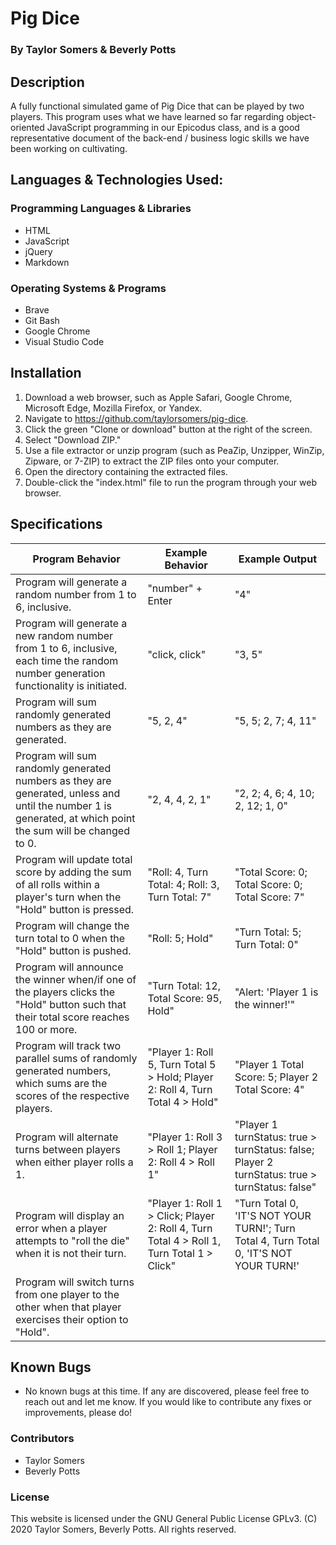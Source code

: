 # Pig Dice

  ### By Taylor Somers & Beverly Potts

## Description

  A fully functional simulated game of Pig Dice that can be played by two players. This program uses what we have learned so far regarding object-oriented JavaScript programming in our Epicodus class, and is a good representative document of the back-end / business logic skills we have been working on cultivating.

## Languages & Technologies Used:

  ### Programming Languages & Libraries
  * HTML
  * JavaScript
  * jQuery
  * Markdown

  ### Operating Systems & Programs
  * Brave
  * Git Bash
  * Google Chrome
  * Visual Studio Code

## Installation

  1. Download a web browser, such as Apple Safari, Google Chrome, Microsoft Edge, Mozilla Firefox, or Yandex.
  2. Navigate to https://github.com/taylorsomers/pig-dice.
  3. Click the green "Clone or download" button at the right of the screen.
  4. Select "Download ZIP."
  5. Use a file extractor or unzip program (such as PeaZip, Unzipper, WinZip, Zipware, or 7-ZIP) to extract the ZIP files onto your computer.
  6. Open the directory containing the extracted files.
  7. Double-click the "index.html" file to run the program through your web browser.

## Specifications

  | Program Behavior | Example Behavior | Example Output |
  |---|---|---|
  | Program will generate a random number from 1 to 6, inclusive. | "number" + Enter | "4" |
  | Program will generate a new random number from 1 to 6, inclusive, each time the random number generation functionality is initiated. | "click, click" | "3, 5" |
  | Program will sum randomly generated numbers as they are generated. | "5, 2, 4" | "5, 5; 2, 7; 4, 11" |
  | Program will sum randomly generated numbers as they are generated, unless and until the number 1 is generated, at which point the sum will be changed to 0. | "2, 4, 4, 2, 1" | "2, 2; 4, 6; 4, 10; 2, 12; 1, 0" |
  | Program will update total score by adding the sum of all rolls within a player's turn when the "Hold" button is pressed. | "Roll: 4, Turn Total: 4; Roll: 3, Turn Total: 7" | "Total Score: 0; Total Score: 0; Total Score: 7" |
  | Program will change the turn total to 0 when the "Hold" button is pushed. | "Roll: 5; Hold" | "Turn Total: 5; Turn Total: 0" |
  | Program will announce the winner when/if one of the players clicks the "Hold" button such that their total score reaches 100 or more. | "Turn Total: 12, Total Score: 95, Hold" | "Alert: 'Player 1 is the winner!'" |
  | Program will track two parallel sums of randomly generated numbers, which sums are the scores of the respective players. | "Player 1: Roll 5, Turn Total 5 > Hold; Player 2: Roll 4, Turn Total 4 > Hold" | "Player 1 Total Score: 5; Player 2 Total Score: 4" |
  | Program will alternate turns between players when either player rolls a 1. | "Player 1: Roll 3 > Roll 1; Player 2: Roll 4 > Roll 1" | "Player 1 turnStatus: true > turnStatus: false; Player 2 turnStatus: true > turnStatus: false" |
  | Program will display an error when a player attempts to "roll the die" when it is not their turn. | "Player 1: Roll 1 > Click; Player 2: Roll 4, Turn Total 4 > Roll 1, Turn Total 1 > Click" | "Turn Total 0, 'IT'S NOT YOUR TURN!'; Turn Total 4, Turn Total 0, 'IT'S NOT YOUR TURN!' |
  | Program will switch turns from one player to the other when that player exercises their option to "Hold". |  |  |

## Known Bugs

  * No known bugs at this time. If any are discovered, please feel free to reach out and let me know. If you would like to contribute any fixes or improvements, please do!

### Contributors

  * Taylor Somers
  * Beverly Potts

### License

This website is licensed under the GNU General Public License GPLv3. (C) 2020 Taylor Somers, Beverly Potts. All rights reserved.